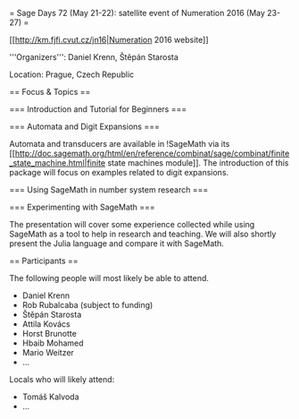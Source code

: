 = Sage Days 72 (May 21-22): satellite event of Numeration 2016 (May 23-27) =

[[http://km.fjfi.cvut.cz/jn16|Numeration 2016 website]]

'''Organizers''': Daniel Krenn, Štěpán Starosta

Location: Prague, Czech Republic

== Focus & Topics ==

=== Introduction and Tutorial for Beginners ===

=== Automata and Digit Expansions ===

Automata and transducers are available in !SageMath via its [[http://doc.sagemath.org/html/en/reference/combinat/sage/combinat/finite_state_machine.html|finite state machines module]]. The introduction of this package will focus on examples related to digit expansions.

=== Using SageMath in number system research ===


=== Experimenting with SageMath ===

The presentation will cover some experience collected while using SageMath as a tool to help in research and teaching. We will also shortly present the Julia language and compare it with SageMath.

== Participants ==

The following people will most likely be able to attend.

 * Daniel Krenn
 * Rob Rubalcaba (subject to funding)
 * Štěpán Starosta
 * Attila Kovács
 * Horst Brunotte
 * Hbaib Mohamed
 * Mario Weitzer
 * ...

Locals who will likely attend:

 * Tomáš Kalvoda
 * ...
